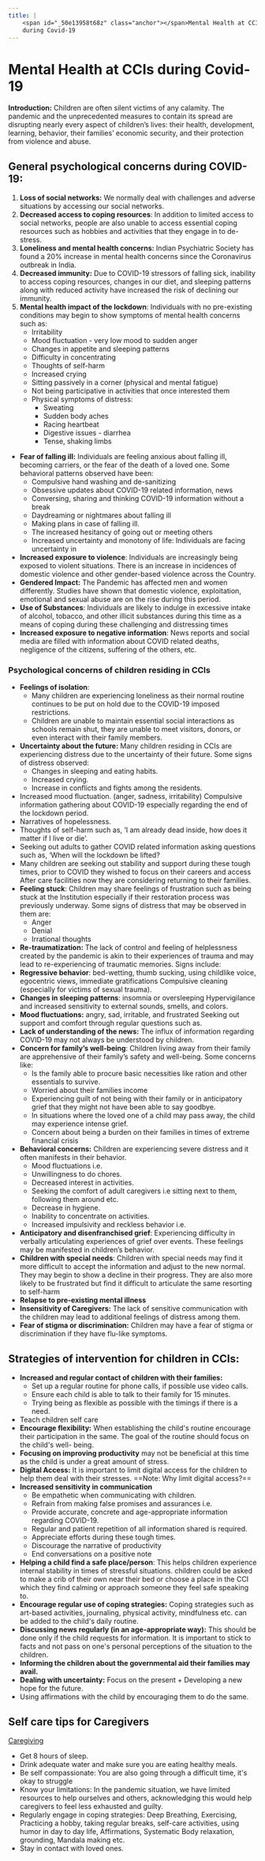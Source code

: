 ```yaml
---
title: |
    <span id="_50e13958t68z" class="anchor"></span>Mental Health at CCIs
    during Covid-19
---
```



# Mental Health at CCIs during Covid-19

**Introduction:** Children are often silent victims of any calamity. The pandemic and the unprecedented measures to contain its spread are disrupting nearly every aspect of children’s lives: their health, development, learning, behavior, their families’ economic security, and their protection from violence and abuse.


## General psychological concerns during COVID-19:
1. **Loss of social networks:** We normally deal with challenges and adverse situations by accessing our social networks.
2. **Decreased access to coping resources**: In addition to limited access to social networks, people are also unable to access essential coping resources such as hobbies and activities that they engage in to de-stress.
3. **Loneliness and mental health concerns:** Indian Psychiatric Society has found a 20% increase in mental health concerns since the Coronavirus outbreak in India.
4. **Decreased immunity:** Due to COVID-19 stressors of falling sick, inability to access coping resources, changes in our diet, and sleeping patterns along with reduced activity have increased the risk of declining our immunity.
5. **Mental health impact of the lockdown**: Individuals with no pre-existing conditions may begin to show symptoms of mental health concerns such as:
	* Irritability
	* Mood fluctuation - very low mood to sudden anger
	* Changes in appetite and sleeping patterns
	* Difficulty in concentrating
	* Thoughts of self-harm
	* Increased crying
	* Sitting passively in a corner (physical and mental fatigue)
	* Not being participative in activities that once interested them
	* Physical symptoms of distress:
	    * Sweating 
	    * Sudden body aches 
	    * Racing heartbeat 
	    * Digestive issues - diarrhea 
	    * Tense, shaking limbs
* **Fear of falling ill:** Individuals are feeling anxious about falling ill, becoming carriers, or the fear of the death of a loved one. Some behavioral patterns observed have been:
    * Compulsive hand washing and de-sanitizing
    * Obsessive updates about COVID-19 related information, news
    * Conversing, sharing and thinking COVID-19 information without a break
    * Daydreaming or nightmares about falling ill
    * Making plans in case of falling ill.
    * The increased hesitancy of going out or meeting others
    * Increased uncertainty and monotony of life: Individuals are facing uncertainty in
* **Increased exposure to violence**: Individuals are increasingly being exposed to violent situations. There is an increase in incidences of domestic violence and other gender-based violence across the Country.
* **Gendered Impact:** The Pandemic has affected men and women differently. Studies have shown that domestic violence, exploitation, emotional and sexual abuse are on the rise during this period.
* **Use of Substances**: Individuals are likely to indulge in excessive intake of alcohol, tobacco, and other illicit substances during this time as a means of coping during these challenging and distressing times
* **Increased exposure to negative information**: News reports and social media are filled with information about COVID related deaths, negligence of the citizens, suffering of the others, etc.


### Psychological concerns of children residing in CCIs
* **Feelings of isolation**: 
    * Many children are experiencing loneliness as their normal routine continues to be put on hold due to the COVID-19 imposed restrictions. 
    * Children are unable to maintain essential social interactions as schools remain shut, they are unable to meet visitors, donors, or even interact with their family members.
* **Uncertainty about the future:** Many children residing in CCIs are experiencing distress due to the uncertainty of their future. Some signs of distress observed:
    * Changes in sleeping and eating habits.
    * Increased crying.
    * Increase in conflicts and fights among the residents.
* Increased mood fluctuation. (anger, sadness, irritability) Compulsive information gathering about COVID-19 especially regarding the end of the lockdown period.
* Narratives of hopelessness.
* Thoughts of self-harm such as, ‘I am already dead inside, how does it matter if I live or die’.
* Seeking out adults to gather COVID related information asking questions such as, ‘When will the lockdown be lifted?
* Many children are seeking out stability and support during these tough times, prior to COVID they wished to focus on their careers and access After care facilities now they are considering returning to their families.
* **Feeling stuck**: Children may share feelings of frustration such as being stuck at the Institution especially if their restoration process was previously underway. Some signs of distress that may be observed in them are:
	* Anger 
	* Denial 
	* Irrational thoughts
* **Re-traumatization:** The lack of control and feeling of helplessness created by the pandemic is akin to their experiences of trauma and may lead to re-experiencing of traumatic memories. Signs include: 
* **Regressive behavior**: bed-wetting, thumb sucking, using childlike voice, egocentric views, immediate gratifications Compulsive cleaning (especially for victims of sexual trauma).
* **Changes in sleeping patterns**: insomnia or oversleeping Hypervigilance and increased sensitivity to external sounds, smells, and colors.
* **Mood fluctuations:** angry, sad, irritable, and frustrated Seeking out support and comfort through regular questions such as.
* **Lack of understanding of the news:** The influx of information regarding COVID-19 may not always be understood by children.
* **Concern for family’s well-being**: Children living away from their family are apprehensive of their family’s safety and well-being. Some concerns like: 
	* Is the family able to procure basic necessities like ration and other essentials to survive.
	* Worried about their families income
	* Experiencing guilt of not being with their family or in anticipatory grief that they might not have been able to say goodbye.
	* In situations where the loved one of a child may pass away, the child may experience intense grief.
	* Concern about being a burden on their families in times of extreme financial crisis 
* **Behavioral concerns:** Children are experiencing severe distress and it often manifests in their behavior.
	* Mood fluctuations i.e.
	* Unwillingness to do chores.
	* Decreased interest in activities.
	* Seeking the comfort of adult caregivers i.e sitting next to them, following them around etc.
	* Decrease in hygiene.
	* Inability to concentrate on activities.
	* Increased impulsivity and reckless behavior i.e.
* **Anticipatory and disenfranchised grief**: Experiencing difficulty in verbally articulating experiences of grief over events. These feelings may be  manifested in children’s behavior.
* **Children with special needs**: Children with special needs may find it more difficult to accept the information and adjust to the new normal. They may begin to show a decline in their progress. They are also more likely to be frustrated but find it difficult to articulate the same resorting to self-harm
* **Relapse to pre-existing mental illness**
* **Insensitivity of Caregivers:** The lack of sensitive communication with the children may lead to additional feelings of distress among them.
* **Fear of stigma or discrimination:** Children may have a fear of stigma or discrimination if they have flu-like symptoms.


## Strategies of intervention for children in CCIs:
* **Increased and regular contact of children with their families:**
    * Set up a regular routine for phone calls, if possible use video calls.
    * Ensure each child is able to talk to their family for 15 minutes.
    * Trying being as flexible as possible with the timings if there is a need.
* Teach children self care
* **Encourage flexibility:** When establishing the child's routine encourage their participation in the same. The goal of the routine should focus on the child's well- being.
* **Focusing on improving productivity** may not be beneficial at this time as the child is under a great amount of stress.
* **Digital Access:** It is important to limit digital access for the children to help them deal with their stresses. ==Note: Why limit digital access?==
* **Increased sensitivity in communication**
	* Be empathetic when communicating with children.
	* Refrain from making false promises and assurances i.e.
	* Provide accurate, concrete and age-appropriate information regarding COVID-19.
	* Regular and patient repetition of all information shared is required.
	* Appreciate efforts during these tough times.
	* Discourage the narrative of productivity 
	* End conversations on a positive note
* **Helping a child find a safe place/person**: This helps children experience internal stability in times of stressful situations. children could be asked to make a crib of their own near their bed or choose a place in the CCI which they find calming or approach someone they feel safe speaking to.
* **Encourage regular use of coping strategies:** Coping strategies such as art-based activities, journaling, physical activity, mindfulness etc. can be added to the child's daily routine.
* **Discussing news regularly (in an age-appropriate way):** This should be done only if the child requests for information. It is important to stick to facts and not pass on one's personal perceptions of the situation to the children.
* **Informing the children about the governmental aid their families may avail.**
* **Dealing with uncertainty:** Focus on the present + Developing a new hope for the future.
* Using affirmations with the child by encouraging them to do the same.


## Self care tips for Caregivers
[Caregiving](Caregiving)
* Get 8 hours of sleep.
* Drink adequate water and make sure you are eating healthy meals.
* Be self compassionate: You are also going through a difficult time, it's okay to struggle
* Know your limitations: In the pandemic situation, we have limited resources to help ourselves and others, acknowledging this would help caregivers to feel less exhausted and guilty.
* Regularly engage in coping strategies: Deep Breathing, Exercising, Practicing a hobby, taking regular breaks, self-care activities, using humor in day to day life, Affirmations, Systematic Body relaxation, grounding, Mandala making etc.
* Stay in contact with loved ones.